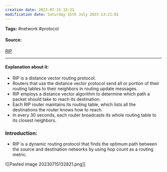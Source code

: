 ```yaml
---
creation date: 2023-07-15 13:21
modification date: Saturday 15th July 2023 13:21:02
---
```


**Tags:** #network #protocol 

#### Source:
[RIP](https://www.scaler.com/topics/routing-information-protocol-rip/)

--------------------------------------

#### Explanation about it:

* RIP is a distance vector routing protocol.
* Routers that use the distance vector protocol send all or portion of their routing tables to their neighbors in routing update messages.
* RIP employs a distance vector algorithm to determine which path a packet should take to reach its destination.
* Each RIP router maintains its routing table, which lists all the destinations the router knows how to reach.
* In every 30 seconds, each router broadcasts its whole routing table to its closest neighbors.

### Introduction:

* RIP is a dynamic routing protocol that finds the optimum path between the source and destination networks by using hop count as a routing metric.

![[Pasted image 20230715132821.png]]

